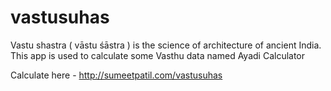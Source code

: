 # vastusuhas
Vastu shastra ( vāstu śāstra ) is the science of architecture of ancient India.
This app is used to calculate some Vasthu data named Ayadi Calculator

Calculate here - http://sumeetpatil.com/vastusuhas
